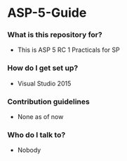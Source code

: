 # ASP-5-Guide

### What is this repository for? ###

* This is ASP 5 RC 1 Practicals for SP

### How do I get set up? ###

* Visual Studio 2015

### Contribution guidelines ###

* None as of now

### Who do I talk to? ###

* Nobody
